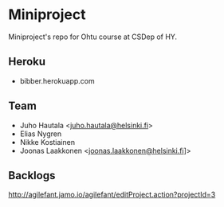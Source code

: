 # Miniproject

Miniproject's repo for Ohtu course at CSDep of HY.

## Heroku
* bibber.herokuapp.com

## Team

* Juho Hautala <[juho.hautala@helsinki.fi][juhomail]>
* Elias Nygren
* Nikke Kostiainen
* Joonas Laakkonen <[joonas.laakkonen@helsinki.fi][jonemail]]>

[juhomail]: mailto:juho.hautal@helsinki.fi
[jonemail]: mailto:joonas.laakkonen@helsinki.fi

## Backlogs

http://agilefant.jamo.io/agilefant/editProject.action?projectId=3
